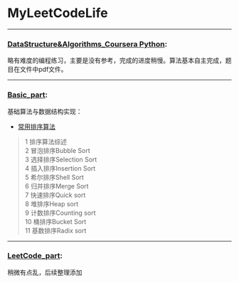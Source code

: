 # MyLeetCodeLife
---
### [DataStructure&Algorithms_Coursera Python](DataStructure&Algorithms_Coursera/):
略有难度的编程练习，主要是没有参考，完成的进度稍慢。算法基本自主完成，题目在文件中pdf文件。

---
### [Basic_part](Basic_part/):
基础算法与数据结构实现：
- [常用排序算法](Basic_part/1-排序.ipynb)  
> 1  排序算法综述  
> 2  冒泡排序Bubble Sort  
> 3  选择排序Selection Sort  
> 4  插入排序Insertion Sort  
> 5  希尔排序Shell Sort  
> 6  归并排序Merge Sort  
> 7  快速排序Quick sort  
> 8  堆排序Heap sort  
> 9  计数排序Counting sort  
> 10  桶排序Bucket Sort  
> 11  基数排序Radix sort  
---

### [LeetCode_part](LeetCode_part/):
稍微有点乱，后续整理添加

